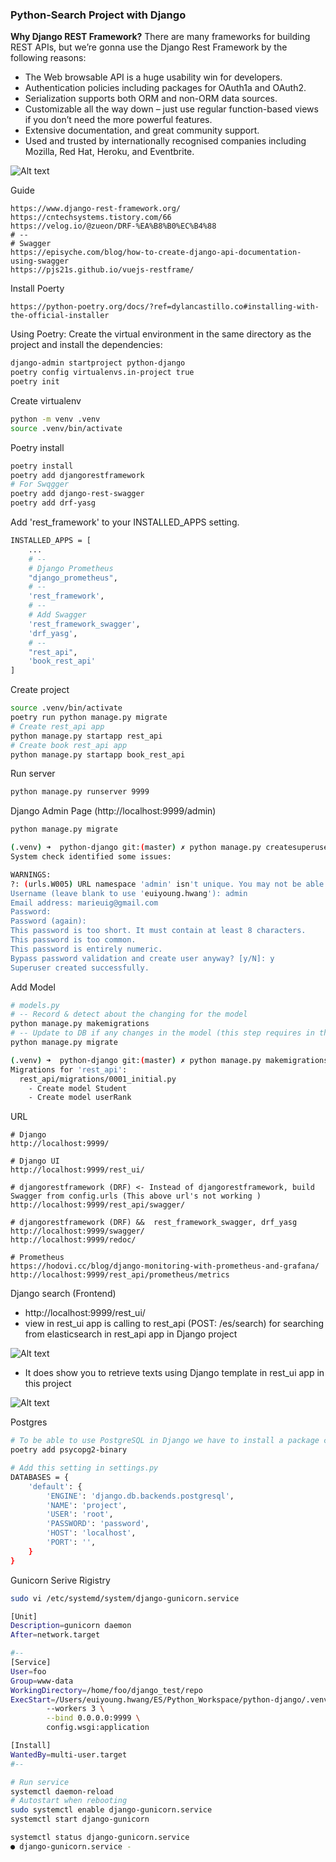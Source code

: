 ### Python-Search Project with Django

__Why Django REST Framework?__
There are many frameworks for building REST APIs, but we’re gonna use the Django Rest Framework by the following reasons:
- The Web browsable API is a huge usability win for developers.
- Authentication policies including packages for OAuth1a and OAuth2.
- Serialization supports both ORM and non-ORM data sources.
- Customizable all the way down – just use regular function-based views if you don’t need the more powerful features.
- Extensive documentation, and great community support.
- Used and trusted by internationally recognised companies including Mozilla, Red Hat, Heroku, and Eventbrite.

![Alt text](./screenshots/Django-RESTAPI-Architecture.png)

Guide
```
https://www.django-rest-framework.org/
https://cntechsystems.tistory.com/66
https://velog.io/@zueon/DRF-%EA%B8%B0%EC%B4%88
# --
# Swagger
https://episyche.com/blog/how-to-create-django-api-documentation-using-swagger
https://pjs21s.github.io/vuejs-restframe/
```


Install Poerty
```
https://python-poetry.org/docs/?ref=dylancastillo.co#installing-with-the-official-installer
```

Using Poetry: Create the virtual environment in the same directory as the project and install the dependencies:
```bash
django-admin startproject python-django
poetry config virtualenvs.in-project true
poetry init
```


Create virtualenv
```bash
python -m venv .venv
source .venv/bin/activate
```


Poetry install
```bash
poetry install
poetry add djangorestframework
# For Swqgger
poetry add django-rest-swagger
poetry add drf-yasg
```

Add 'rest_framework' to your INSTALLED_APPS setting.
```bash
INSTALLED_APPS = [
    ...
    # --
    # Django Prometheus
    "django_prometheus",
    # --
    'rest_framework',
    # --
    # Add Swagger
    'rest_framework_swagger',
    'drf_yasg',
    # --
    "rest_api",
    'book_rest_api'		 
]
```

Create project
```bash
source .venv/bin/activate
poetry run python manage.py migrate 
# Create rest_api app
python manage.py startapp rest_api
# Create book rest_api app
python manage.py startapp book_rest_api
```

Run server
```bash
python manage.py runserver 9999
```

Django Admin Page (http://localhost:9999/admin)
```bash
python manage.py migrate

(.venv) ➜  python-django git:(master) ✗ python manage.py createsuperuser
System check identified some issues:

WARNINGS:
?: (urls.W005) URL namespace 'admin' isn't unique. You may not be able to reverse all URLs in this namespace
Username (leave blank to use 'euiyoung.hwang'): admin
Email address: marieuig@gmail.com
Password: 
Password (again): 
This password is too short. It must contain at least 8 characters.
This password is too common.
This password is entirely numeric.
Bypass password validation and create user anyway? [y/N]: y
Superuser created successfully.
```

Add Model
```bash
# models.py
# -- Record & detect about the changing for the model
python manage.py makemigrations
# -- Update to DB if any changes in the model (this step requires in the Django)
python manage.py migrate

(.venv) ➜  python-django git:(master) ✗ python manage.py makemigrations
Migrations for 'rest_api':
  rest_api/migrations/0001_initial.py
    - Create model Student
    - Create model userRank
```


URL
```http
# Django
http://localhost:9999/

# Django UI
http://localhost:9999/rest_ui/

# djangorestframework (DRF) <- Instead of djangorestframework, build Swagger from config.urls (This above url's not working )
http://localhost:9999/rest_api/swagger/

# djangorestframework (DRF) &&  rest_framework_swagger, drf_yasg
http://localhost:9999/swagger/
http://localhost:9999/redoc/

# Prometheus
https://hodovi.cc/blog/django-monitoring-with-prometheus-and-grafana/
http://localhost:9999/rest_api/prometheus/metrics
```

Django search (Frontend)
- http://localhost:9999/rest_ui/
- view in rest_ui app is calling to rest_api (POST: /es/search) for searching from elasticsearch in rest_api app in Django project

![Alt text](./screenshots/Django-rest_api.png)

- It does show you to retrieve texts using Django template in rest_ui app in this project

![Alt text](./screenshots/Django-rest_ui-search.png)

Postgres
```bash
# To be able to use PostgreSQL in Django we have to install a package called psycopg2.
poetry add psycopg2-binary

# Add this setting in settings.py
DATABASES = {
    'default': {
        'ENGINE': 'django.db.backends.postgresql',
        'NAME': 'project',
        'USER': 'root',
        'PASSWORD': 'password',
        'HOST': 'localhost',
        'PORT': '',
    }
}
```

Gunicorn Serive Rigistry
```bash
sudo vi /etc/systemd/system/django-gunicorn.service

[Unit]
Description=gunicorn daemon
After=network.target

#--
[Service]
User=foo
Group=www-data
WorkingDirectory=/home/foo/django_test/repo
ExecStart=/Users/euiyoung.hwang/ES/Python_Workspace/python-django/.venv/bin/gunicorn \
        --workers 3 \
        --bind 0.0.0.0:9999 \
        config.wsgi:application

[Install]
WantedBy=multi-user.target
#--

# Run service
systemctl daemon-reload
# Autostart when rebooting
sudo systemctl enable django-gunicorn.service
systemctl start django-gunicorn

systemctl status django-gunicorn.service
● django-gunicorn.service - 
```